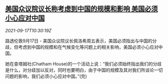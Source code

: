 <!--1631876462000-->
[美国众议院议长称考虑到中国的规模和影响 美国必须小心应对中国](https://cn.reuters.com/article/pelosi-china-comments-0917-fri-idCNKBS2GD0XH)
------

<div><i>2021-09-17T10:30:19Z</i></div><p>路透伦敦9月17日 - 美国众议院议长佩洛希周五表示，美国必须指出与中国的分歧，但考虑到中国的规模和在气候变化等问题上的相关影响，美国必须小心应对中国。</p><p>她在查塔姆社(Chatham House)的一个活动上说：“我们必须始终指出我们的分歧是什么，对分歧加以反对，同时也要明白，由于中国的规模及其对我们所谈论一切问题的影响，我们必须小心应对中国。”(完)</p>
